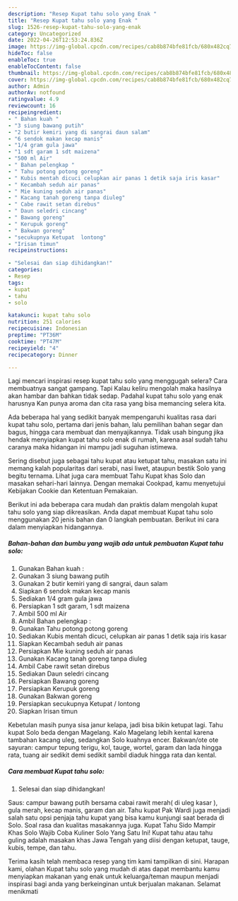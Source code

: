 ```yaml
---
description: "Resep Kupat tahu solo yang Enak "
title: "Resep Kupat tahu solo yang Enak "
slug: 1526-resep-kupat-tahu-solo-yang-enak
category: Uncategorized
date: 2022-04-26T12:53:24.836Z
image: https://img-global.cpcdn.com/recipes/cab8b874bfe81fcb/680x482cq70/kupat-tahu-solo-foto-resep-utama.jpg
hideToc: false
enableToc: true
enableTocContent: false
thumbnail: https://img-global.cpcdn.com/recipes/cab8b874bfe81fcb/680x482cq70/kupat-tahu-solo-foto-resep-utama.jpg
cover: https://img-global.cpcdn.com/recipes/cab8b874bfe81fcb/680x482cq70/kupat-tahu-solo-foto-resep-utama.jpg
author: Admin
authorAv: notfound
ratingvalue: 4.9
reviewcount: 16
recipeingredient:
- " Bahan kuah "
- "3 siung bawang putih"
- "2 butir kemiri yang di sangrai daun salam"
- "6 sendok makan kecap manis"
- "1/4 gram gula jawa"
- "1 sdt garam 1 sdt maizena"
- "500 ml Air"
- " Bahan pelengkap "
- " Tahu potong potong goreng"
- " Kubis mentah dicuci celupkan air panas 1 detik saja iris kasar"
- " Kecambah seduh air panas"
- " Mie kuning seduh air panas"
- " Kacang tanah goreng tanpa diuleg"
- " Cabe rawit setan direbus"
- " Daun seledri cincang"
- " Bawang goreng"
- " Kerupuk goreng"
- " Bakwan goreng"
- "secukupnya Ketupat  lontong"
- "Irisan timun"
recipeinstructions:

- "Selesai dan siap dihidangkan!"
categories:
- Resep
tags:
- kupat
- tahu
- solo

katakunci: kupat tahu solo 
nutrition: 251 calories
recipecuisine: Indonesian
preptime: "PT36M"
cooktime: "PT47M"
recipeyield: "4"
recipecategory: Dinner

---
```



Lagi mencari inspirasi resep kupat tahu solo yang menggugah selera? Cara membuatnya sangat gampang. Tapi Kalau keliru mengolah maka hasilnya akan hambar dan bahkan tidak sedap. Padahal kupat tahu solo yang enak harusnya Kan punya aroma dan cita rasa yang bisa memancing selera kita.


Ada beberapa hal yang sedikit banyak mempengaruhi kualitas rasa dari kupat tahu solo, pertama dari jenis bahan, lalu pemilihan bahan segar dan bagus, hingga cara membuat dan menyajikannya. Tidak usah bingung jika hendak menyiapkan kupat tahu solo enak di rumah, karena asal sudah tahu caranya maka hidangan ini mampu jadi suguhan istimewa.

Sering disebut juga sebagai tahu kupat atau ketupat tahu, masakan satu ini memang kalah popularitas dari serabi, nasi liwet, ataupun bestik Solo yang begitu ternama. Lihat juga cara membuat Tahu Kupat khas Solo dan masakan sehari-hari lainnya. Dengan memakai Cookpad, kamu menyetujui Kebijakan Cookie dan Ketentuan Pemakaian.


Berikut ini ada beberapa cara mudah dan praktis dalam mengolah kupat tahu solo yang siap dikreasikan. Anda dapat membuat Kupat tahu solo menggunakan 20 jenis bahan dan 0 langkah pembuatan. Berikut ini cara dalam menyiapkan hidangannya.

<!--inarticleads1-->

##### Bahan-bahan dan bumbu yang wajib ada untuk pembuatan Kupat tahu solo:

1. Gunakan  Bahan kuah :
1. Gunakan 3 siung bawang putih
1. Gunakan 2 butir kemiri yang di sangrai, daun salam
1. Siapkan 6 sendok makan kecap manis
1. Sediakan 1/4 gram gula jawa
1. Persiapkan 1 sdt garam, 1 sdt maizena
1. Ambil 500 ml Air
1. Ambil  Bahan pelengkap :
1. Gunakan  Tahu potong potong goreng
1. Sediakan  Kubis mentah dicuci, celupkan air panas 1 detik saja iris kasar
1. Siapkan  Kecambah seduh air panas
1. Persiapkan  Mie kuning seduh air panas
1. Gunakan  Kacang tanah goreng tanpa diuleg
1. Ambil  Cabe rawit setan direbus
1. Sediakan  Daun seledri cincang
1. Persiapkan  Bawang goreng
1. Persiapkan  Kerupuk goreng
1. Gunakan  Bakwan goreng
1. Persiapkan secukupnya Ketupat / lontong
1. Siapkan Irisan timun


Kebetulan masih punya sisa janur kelapa, jadi bisa bikin ketupat lagi. Tahu kupat Solo beda dengan Magelang. Kalo Magelang lebih kental karena tambahan kacang uleg, sedangkan Solo kuahnya encer. Bakwan/ote ote sayuran: campur tepung terigu, kol, tauge, wortel, garam dan lada hingga rata, tuang air sedikit demi sedikit sambil diaduk hingga rata dan kental. 

<!--inarticleads2-->

##### Cara membuat Kupat tahu solo:


1. Selesai dan siap dihidangkan!

Saus: campur bawang putih bersama cabai rawit merah( di uleg kasar ), gula merah, kecap manis, garam dan air. Tahu kupat Pak Wardi juga menjadi salah satu opsi penjaja tahu kupat yang bisa kamu kunjungi saat berada di Solo. Soal rasa dan kualitas masakannya juga. Kupat Tahu Sido Mampir Khas Solo Wajib Coba Kuliner Solo Yang Satu Ini! Kupat tahu atau tahu guling adalah masakan khas Jawa Tengah yang diisi dengan ketupat, tauge, kubis, tempe, dan tahu. 

Terima kasih telah membaca resep yang tim kami tampilkan di sini. Harapan kami, olahan Kupat tahu solo yang mudah di atas dapat membantu kamu menyiapkan makanan yang enak untuk keluarga/teman maupun menjadi inspirasi bagi anda yang berkeinginan untuk berjualan makanan. Selamat menikmati
